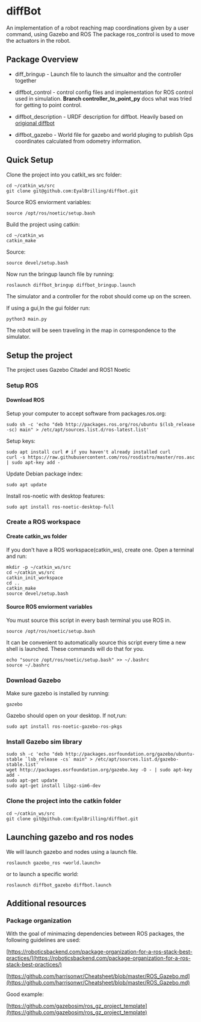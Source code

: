 # diffBot

An implementation of a robot reaching map coordinations given by a user command, using Gazebo and ROS
The package ros_control is used to move the actuators in the robot.

## Package Overview

- diff_bringup - Launch file to launch the simualtor and the controller together

- diffbot_control - control config files and implementation for ROS control used in simulation. **Branch controller_to_point_py** docs what was tried for getting to point control.

- diffbot_description - URDF description for diffbot. Heavily based on [origional diffbot](https://github.com/ros-mobile-robots/diffbot)

- diffbot_gazebo - World file for gazebo and world pluging to publish Gps coordinates calculated from odometry information.

## Quick Setup

Clone the project into you catkit_ws src folder:

```shell
cd ~/catkin_ws/src
git clone git@github.com:EyalBrilling/diffbot.git
```

Source ROS enviorment variables:

```shell
source /opt/ros/noetic/setup.bash
```

Build the project using catkin:

```shell
cd ~/catkin_ws
catkin_make
```

Source:

```shell
source devel/setup.bash
```

Now run the bringup launch file by running:

```shell
roslaunch diffbot_bringup diffbot_bringup.launch 
```

The simulator and a controller for the robot should come up on the screen.

If using a gui,In the gui folder run:

```shell
python3 main.py
```

The robot will be seen traveling in the map in correspondence to the simulator.

## Setup the project

The project uses Gazebo Citadel and ROS1 Noetic

### Setup ROS

#### Download ROS

Setup your computer to accept software from packages.ros.org:

```shell
sudo sh -c 'echo "deb http://packages.ros.org/ros/ubuntu $(lsb_release -sc) main" > /etc/apt/sources.list.d/ros-latest.list'
```

Setup keys:

```shell
sudo apt install curl # if you haven't already installed curl
curl -s https://raw.githubusercontent.com/ros/rosdistro/master/ros.asc | sudo apt-key add -
```

Update Debian package index:

```shell
sudo apt update
```

Install ros-noetic with desktop features:

```shell
sudo apt install ros-noetic-desktop-full
```

### Create a ROS workspace

#### Create catkin_ws folder

If you don't have a ROS workspace(catkin_ws), create one. Open a terminal and run:

```shell
mkdir -p ~/catkin_ws/src
cd ~/catkin_ws/src
catkin_init_workspace
cd ..
catkin_make
source devel/setup.bash
```

#### Source ROS enviorment variables

You must source this script in every bash terminal you use ROS in.

```shell
source /opt/ros/noetic/setup.bash
```

It can be convenient to automatically source this script every time a new shell is launched. These commands will do that for you.

```shell
echo "source /opt/ros/noetic/setup.bash" >> ~/.bashrc
source ~/.bashrc
```

### Download Gazebo

Make sure gazebo is installed by running:

```shell
gazebo
```

Gazebo should open on your desktop.
If not,run:

```shell
sudo apt install ros-noetic-gazebo-ros-pkgs
```

### Install Gazebo sim library

```shell
sudo sh -c 'echo "deb http://packages.osrfoundation.org/gazebo/ubuntu-stable `lsb_release -cs` main" > /etc/apt/sources.list.d/gazebo-stable.list'
wget http://packages.osrfoundation.org/gazebo.key -O - | sudo apt-key add -
sudo apt-get update
sudo apt-get install libgz-sim6-dev
```

### Clone the project into the catkin folder

```shell
cd ~/catkin_ws/src
git clone git@github.com:EyalBrilling/diffbot.git
```

## Launching gazebo and ros nodes

We will launch gazebo and nodes using a launch file.

```shell
roslaunch gazebo_ros <world.launch>
```

or to launch a specific world:

```shell
roslaunch diffbot_gazebo diffbot.launch
```

## Additional resources

### Package organization

With the goal of minimazing dependencies between ROS packages, the following guidelines are used:

[https://roboticsbackend.com/package-organization-for-a-ros-stack-best-practices/](https://roboticsbackend.com/package-organization-for-a-ros-stack-best-practices/)

[https://github.com/harrisonwr/Cheatsheet/blob/master/ROS_Gazebo.md](https://github.com/harrisonwr/Cheatsheet/blob/master/ROS_Gazebo.md)

Good example:

[https://github.com/gazebosim/ros_gz_project_template](https://github.com/gazebosim/ros_gz_project_template)